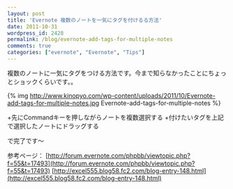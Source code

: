 ```yaml
---
layout: post
title: 'Evernote 複数のノートを一気にタグを付けるる方法'
date: 2011-10-31
wordpress_id: 2428
permalink: /blog/evernote-add-tags-for-multiple-notes
comments: true
categories: ["evernote", "Evernote", "Tips"]
---
```

複数のノートに一気にタグをつける方法です。今まで知らなかったことにちょっとショックくらいです。。

{% img http://www.kinopyo.com/wp-content/uploads/2011/10/Evernote-add-tags-for-multiple-notes.jpg Evernote-add-tags-for-multiple-notes %}

+先にCommandキーを押しながらノートを複数選択する
+付けたいタグを上記で選択したノートにドラッグする

で完了です〜

参考ページ：
[http://forum.evernote.com/phpbb/viewtopic.php?f=55&t=17493](http://forum.evernote.com/phpbb/viewtopic.php?f=55&t=17493)
[http://excel555.blog58.fc2.com/blog-entry-148.html](http://excel555.blog58.fc2.com/blog-entry-148.html)

